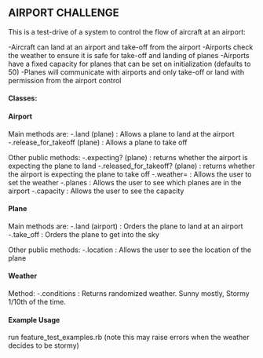  ## AIRPORT CHALLENGE ##

 This is a test-drive of a system to control the flow of aircraft at an airport:

 -Aircraft can land at an airport and take-off from the airport
 -Airports check the weather to ensure it is safe for take-off and landing of planes
 -Airports have a fixed capacity for planes that can be set on initialization (defaults to 50)
 -Planes will communicate with airports and only take-off or land with permission from the airport control

 #### Classes: ####
 #### Airport ####

 Main methods are:
 -.land (plane) : Allows a plane to land at the airport
 -.release_for_takeoff (plane) : Allows a plane to take off

 Other public methods:
 -.expecting? (plane) : returns whether the airport is expecting the plane to land
 -.released_for_takeoff? (plane) : returns whether the airport is expecting the plane to take off
 -.weather= : Allows the user to set the weather
 -.planes : Allows the user to see which planes are in the airport
 -.capacity : Allows the user to see the capacity

 #### Plane ####

 Main methods are:
 -.land (airport) : Orders the plane to land at an airport
 -.take_off : Orders the plane to get into the sky

 Other public methods:
 -.location : Allows the user to see the location of the plane

 #### Weather ####

 Method:
 -.conditions : Returns randomized weather. Sunny mostly, Stormy 1/10th of the time.


 #### Example Usage ####
 run feature_test_examples.rb 
 (note this may raise errors when the weather decides to be stormy)  